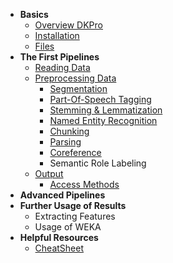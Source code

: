   * **Basics**
    * [Overview DKPro](Jython_Overview_DKPro.md)
    * [Installation](Jython_Installation.md)
    * [Files](Jython_TestFiles.md)
  * **The First Pipelines**
    * [Reading Data](Jython_ReadingData.md)
    * [Preprocessing Data](Jython_Preprocessing.md)
      * [Segmentation](Jython_Preprocessing_Segmentation.md)
      * [Part-Of-Speech Tagging](Jython_Preprocessing_POS.md)
      * [Stemming & Lemmatization](Jython_Preprocessing_Stemming.md)
      * [Named Entity Recognition](Jython_Preprocessing_NER.md)
      * [Chunking](Jython_Preprocessing_Chunking.md)
      * [Parsing](Jython_Preprocessing_Parsing.md)
      * [Coreference](Jython_Preprocessing_Coreference.md)
      * Semantic Role Labeling
    * [Output](Jython_Output.md)
      * [Access Methods](Jython_Output_Access_Methods.md)
  * **Advanced Pipelines**
  * **Further Usage of Results**
    * Extracting Features
    * Usage of WEKA
  * **Helpful Resources**
    * [CheatSheet](Jython_CheatSheet.md)